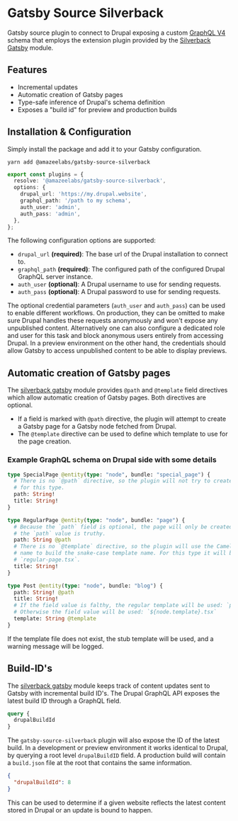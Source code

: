 # Gatsby Source Silverback

Gatsby source plugin to connect to Drupal exposing a custom [GraphQL V4] schema
that employs the extension plugin provided by the [Silverback Gatsby] module.

[graphql v4]: https://drupal-graphql.gitbook.io/graphql/v/8.x-4.x/
[silverback gatsby]: https://packagist.org/packages/amazeelabs/silverback_gatsby

## Features

- Incremental updates
- Automatic creation of Gatsby pages
- Type-safe inference of Drupal's schema definition
- Exposes a "build id" for preview and production builds

## Installation & Configuration

Simply install the package and add it to your Gatsby configuration.

```shell
yarn add @amazeelabs/gatsby-source-silverback
```

```typescript
export const plugins = {
  resolve: '@amazeelabs/gatsby-source-silverback',
  options: {
    drupal_url: 'https://my.drupal.website',
    graphql_path: '/path to my schema',
    auth_user: 'admin',
    auth_pass: 'admin',
  },
};
```

The following configuration options are supported:

- `drupal_url` **(required)**: The base url of the Drupal installation to
  connect to.
- `graphql_path` **(required)**: The configured path of the configured Drupal
  GraphQL server instance.
- `auth_user` **(optional)**: A Drupal username to use for sending requests.
- `auth_pass` **(optional)**: A Drupal password to use for sending requests.

The optional credential parameters (`auth_user` and `auth_pass`) can be used to
enable different workflows. On production, they can be omitted to make sure
Drupal handles these requests anonymously and won't expose any unpublished
content. Alternatively one can also configure a dedicated role and user for this
task and block anonymous users entirely from accessing Drupal. In a preview
environment on the other hand, the credentials should allow Gatsby to access
unpublished content to be able to display previews.

## Automatic creation of Gatsby pages

The [silverback gatsby] module provides `@path` and `@template` field directives
which allow automatic creation of Gatsby pages. Both directives are optional.

- If a field is marked with `@path` directive, the plugin will attempt to create
  a Gatsby page for a Gatsby node fetched from Drupal.
- The `@template` directive can be used to define which template to use for the
  page creation.

### Example GraphQL schema on Drupal side with some details

```graphql
type SpecialPage @entity(type: "node", bundle: "special_page") {
  # There is no `@path` directive, so the plugin will not try to create pages
  # for this type.
  path: String!
  title: String!
}

type RegularPage @entity(type: "node", bundle: "page") {
  # Because the `path` field is optional, the page will only be created if
  # the `path` value is truthy.
  path: String @path
  # There is no `@template` directive, so the plugin will use the CamelCase type
  # name to build the snake-case template name. For this type it will be
  # `regular-page.tsx`.
  title: String!
}

type Post @entity(type: "node", bundle: "blog") {
  path: String! @path
  title: String!
  # If the field value is falthy, the regular template will be used: `post.tsx`
  # Otherwise the field value will be used: `${node.template}.tsx`
  template: String @template
}
```

If the template file does not exist, the stub template will be used, and a
warning message will be logged.

## Build-ID's

The [silverback gatsby] module keeps track of content updates sent to Gatsby
with incremental build ID's. The Drupal GraphQL API exposes the latest build ID
through a GraphQL field.

```graphql
query {
  drupalBuildId
}
```

The `gatsby-source-silverback` plugin will also expose the ID of the latest
build. In a development or preview environment it works identical to Drupal, by
querying a root level `drupalBuildID` field. A production build will contain a
`build.json` file at the root that contains the same information.

```json
{
  "drupalBuildId": 8
}
```

This can be used to determine if a given website reflects the latest content
stored in Drupal or an update is bound to happen.
